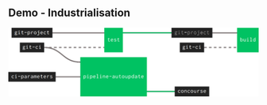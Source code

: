## Demo - Industrialisation

![pipeline](assets/img/demo_indus_pipeline.png)<!-- .element class="no-box" -->
